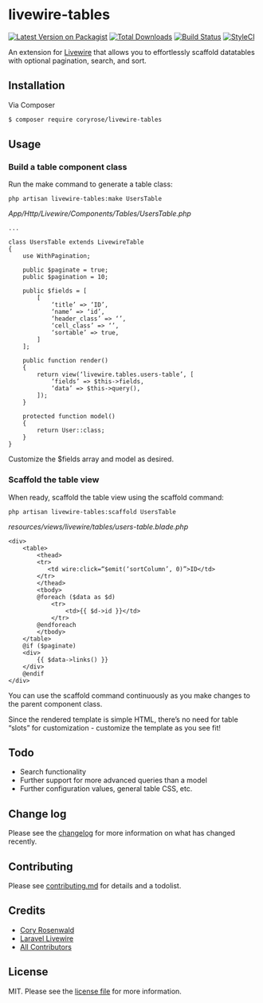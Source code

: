 # livewire-tables

[![Latest Version on Packagist][ico-version]][link-packagist]
[![Total Downloads][ico-downloads]][link-downloads]
[![Build Status][ico-travis]][link-travis]
[![StyleCI][ico-styleci]][link-styleci]

An extension for [Livewire](https://laravel-livewire.com/docs/quickstart/) that allows you to effortlessly scaffold datatables with optional pagination, search, and sort.

## Installation

Via Composer

``` bash
$ composer require coryrose/livewire-tables
```

## Usage
### Build a table component class
Run the make command to generate a table class:

`php artisan livewire-tables:make UsersTable`

*App/Http/Livewire/Components/Tables/UsersTable.php*

```
...

class UsersTable extends LivewireTable
{
    use WithPagination;

    public $paginate = true;
    public $pagination = 10;

    public $fields = [
        [
            ‘title’ => ‘ID’,
            ‘name’ => ‘id’,
            ‘header_class’ => ‘’,
            ‘cell_class’ => ‘’,
            ‘sortable’ => true,
        ]
    ];

    public function render()
    {
        return view(‘livewire.tables.users-table’, [
            ‘fields’ => $this->fields,
            ‘data’ => $this->query(),
        ]);
    }

    protected function model()
    {
        return User::class;
    }
}
```

Customize the $fields array and model as desired. 

### Scaffold the table view

When ready, scaffold the table view using the scaffold command:

`php artisan livewire-tables:scaffold UsersTable`

*resources/views/livewire/tables/users-table.blade.php*

```
<div>
    <table>
        <thead>
        <tr>
           <td wire:click=“$emit(‘sortColumn’, 0)”>ID</td>
        </tr>
        </thead>
        <tbody>
        @foreach ($data as $d)
            <tr>
                <td>{{ $d->id }}</td>
            </tr>
        @endforeach
        </tbody>
    </table>
    @if ($paginate)
    <div>
        {{ $data->links() }}
    </div>
    @endif
</div>
```

You can use the scaffold command continuously as you make changes to the parent component class.

Since the rendered template is simple HTML, there’s no need for table “slots” for customization - customize the template as you see fit!

## Todo
- Search functionality
- Further support for more advanced queries than a model
- Further configuration values, general table CSS, etc.

## Change log

Please see the [changelog](changelog.md) for more information on what has changed recently.

## Contributing

Please see [contributing.md](contributing.md) for details and a todolist.

## Credits

- [Cory Rosenwald][link-author]
- [Laravel Livewire](https://laravel-livewire.com/docs/quickstart/)
- [All Contributors][link-contributors]

## License

MIT. Please see the [license file](license.md) for more information.

[ico-version]: https://img.shields.io/packagist/v/coryrose/livewire-tables.svg?style=flat-square
[ico-downloads]: https://img.shields.io/packagist/dt/coryrose/livewire-tables.svg?style=flat-square
[ico-travis]: https://img.shields.io/travis/coryrose/livewire-tables/master.svg?style=flat-square
[ico-styleci]: https://styleci.io/repos/12345678/shield

[link-packagist]: https://packagist.org/packages/coryrose/livewire-tables
[link-downloads]: https://packagist.org/packages/coryrose/livewire-tables
[link-travis]: https://travis-ci.org/coryrose/livewire-tables
[link-styleci]: https://styleci.io/repos/12345678
[link-author]: https://github.com/coryrose
[link-contributors]: ../../contributors
